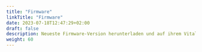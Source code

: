 ```yaml
---
title: "Firmware"
linkTitle: "Firmware"
date: 2023-07-18T12:47:29+02:00
draft: false
description: Neueste Firmware-Version herunterladen und auf ihrem VitalControl-Gerät einspielen.
weight: 60
---
```

